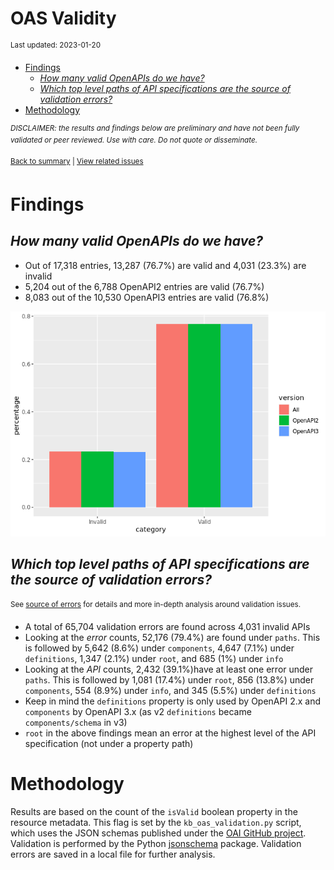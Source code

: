 OAS Validity
================
<sup>Last updated: 2023-01-20</sup>

- <a href="#findings" id="toc-findings">Findings</a>
  - <a href="#how-many-valid-openapis-do-we-have"
    id="toc-how-many-valid-openapis-do-we-have"><em>How many valid OpenAPIs
    do we have?</em></a>
  - <a
    href="#which-top-level-paths-of-api-specifications-are-the-source-of-validation-errors"
    id="toc-which-top-level-paths-of-api-specifications-are-the-source-of-validation-errors"><em>Which
    top level paths of API specifications are the source of validation
    errors?</em></a>
- <a href="#methodology" id="toc-methodology">Methodology</a>

<sup>*DISCLAIMER: the results and findings below are preliminary and
have not been fully validated or peer reviewed. Use with care. Do not
quote or disseminate.*</sup>

<sup>[Back to summary](oas_summary.md) \| [View related
issues](https://github.com/postman-open-technologies/knowledge-base/labels/oas%3Avalidity)</sup>

# Findings

## *How many valid OpenAPIs do we have?*

- Out of 17,318 entries, 13,287 (76.7%) are valid and 4,031 (23.3%) are
  invalid
- 5,204 out of the 6,788 OpenAPI2 entries are valid (76.7%)
- 8,083 out of the 10,530 OpenAPI3 entries are valid (76.8%)

![](oas_validity_files/figure-gfm/oas_validity_charts-1.png)<!-- -->

## *Which top level paths of API specifications are the source of validation errors?*

<sup>See [source of errors](oas_validity_errors.md) for details and more
in-depth analysis around validation issues.<sup>

- A total of 65,704 validation errors are found across 4,031 invalid
  APIs
- Looking at the *error* counts, 52,176 (79.4%) are found under `paths`.
  This is followed by 5,642 (8.6%) under `components`, 4,647 (7.1%)
  under `definitions`, 1,347 (2.1%) under `root`, and 685 (1%) under
  `info`
- Looking at the *API* counts, 2,432 (39.1%)have at least one error
  under `paths`. This is followed by 1,081 (17.4%) under `root`, 856
  (13.8%) under `components`, 554 (8.9%) under `info`, and 345 (5.5%)
  under `definitions`
- Keep in mind the `definitions` property is only used by OpenAPI 2.x
  and `components` by OpenAPI 3.x (as v2 `definitions` became
  `components/schema` in v3)
- `root` in the above findings mean an error at the highest level of the
  API specification (not under a property path)

# Methodology

Results are based on the count of the `isValid` boolean property in the
resource metadata. This flag is set by the `kb_oas_validation.py`
script, which uses the JSON schemas published under the [OAI GitHub
project](https://github.com/OAI/OpenAPI-Specification/tree/main/schemas).
Validation is performed by the Python
[jsonschema](https://github.com/python-jsonschema/jsonschema) package.
Validation errors are saved in a local file for further analysis.
